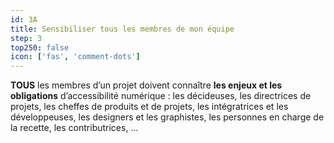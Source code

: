 ```yaml
---
id: 3A
title: Sensibiliser tous les membres de mon équipe
step: 3
top250: false
icon: ['fas', 'comment-dots']
---
```


**TOUS** les membres d’un projet doivent connaître **les enjeux et les obligations** d’accessibilité numérique : les décideuses, les directrices de projets, les cheffes de produits et de projets, les intégratrices et les développeuses, les designers et les graphistes, les personnes en charge de la recette, les contributrices, ...
